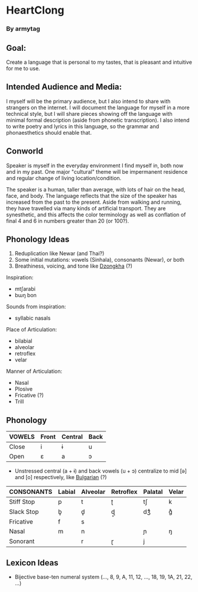 # HeartClong

### By armytag

## Goal:

Create a language that is personal to my tastes, that is pleasant and intuitive for me to use.

## Intended Audience and Media:

I myself will be the primary audience, but I also intend to share with strangers on the internet.  I will document the language for myself in a more technical style, but I will share pieces showing off the language with minimal formal description (aside from phonetic transcription).  I also intend to write poetry and lyrics in this language, so the grammar and phonaesthetics should enable that.

## Conworld

Speaker is myself in the everyday environment I find myself in, both now and in my past.  One major "cultural" theme will be impermanent residence and regular change of living location/condition.

The speaker is a human, taller than average, with lots of hair on the head, face, and body.  The language reflects that the size of the speaker has increased from the past to the present.  Aside from walking and running, they have travelled via many kinds of artificial transport.  They are synesthetic, and this affects the color terminology as well as conflation of final 4 and 6 in numbers greater than 20 (or 100?).

## Phonology Ideas

1. Reduplication like Newar (and Thai?)
1. Some initial mutations: vowels (Sinhala), consonants (Newar), or both
1. Breathiness, voicing, and tone like [Dzongkha](https://en.wikipedia.org/wiki/Dzongkha) (?)

Inspiration:
- mtʃarabi
- bɯŋ bon

Sounds from inspiration:
- syllabic nasals

Place of Articulation:
- bilabial
- alveolar
- retroflex
- velar

Manner of Articulation:
- Nasal
- Plosive
- Fricative (?)
- Trill

## Phonology

| VOWELS | Front | Central | Back |
| ---    | ---   | ---     | ---  |
| Close  | i     | ɨ       | u    |
| Open   | ɛ     | a       | ɔ    |

- Unstressed central (a + ɨ) and back vowels (u + ɔ) centralize to mid \[ə\] and \[o\] respectively, like [Bulgarian](https://en.wikipedia.org/wiki/Bulgarian_phonology) (?)

| CONSONANTS | Labial | Alveolar | Retroflex | Palatal | Velar |
| ---        | ---    | ---      | ---       | ---     | ---   |
| Stiff Stop | p      | t        | ʈ         | tʃ      | k     |
| Slack Stop | b̥      | d̥        | ɖ̥         | dʒ̊      | g̊     |
| Fricative  | f      | s        |           |         |       |
| Nasal      | m      | n        |           | ɲ       | ŋ     |
| Sonorant   |        | r        | ɽ         | j       |       |

## Lexicon Ideas

- Bijective base-ten numeral system (..., 8, 9, A, 11, 12, ..., 18, 19, 1A, 21, 22, ...)
